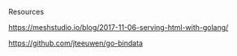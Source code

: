 Resources

https://meshstudio.io/blog/2017-11-06-serving-html-with-golang/

https://github.com/jteeuwen/go-bindata